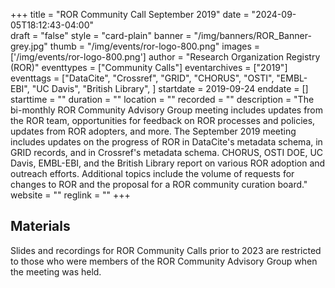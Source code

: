 +++
title = "ROR Community Call September 2019" 
date = "2024-09-05T18:12:43-04:00"  
draft = "false" 
style = "card-plain" 
banner = "/img/banners/ROR_Banner-grey.jpg" 
thumb = "/img/events/ror-logo-800.png" 
images = ['/img/events/ror-logo-800.png']
author = "Research Organization Registry (ROR)" 
eventtypes = ["Community Calls"]
eventarchives = ["2019"]
eventtags = ["DataCite", "Crossref", "GRID", "CHORUS", "OSTI", "EMBL-EBI", "UC Davis", "British Library", ]
startdate = 2019-09-24
enddate = []
starttime = ""
duration = ""
location = ""
recorded = ""
description = "The bi-monthly ROR Community Advisory Group meeting includes updates from the ROR team, opportunities for feedback on ROR processes and policies, updates from ROR adopters, and more. The September 2019 meeting includes updates on the progress of ROR in DataCite's metadata schema, in GRID records, and in Crossref's metadata schema. CHORUS, OSTI DOE, UC Davis, EMBL-EBI, and the British Library report on various ROR adoption and outreach efforts. Additional topics include the volume of requests for changes to ROR and the proposal for a ROR community curation board."
website = ""
reglink = ""
+++


## Materials 

Slides and recordings for ROR Community Calls prior to 2023 are restricted to those who were members of the ROR Community Advisory Group when the meeting was held. 